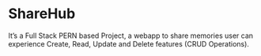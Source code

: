 # ShareHub
 It’s a Full Stack PERN based Project, a webapp to share memories user can experience Create, Read, Update and Delete features (CRUD Operations). 
